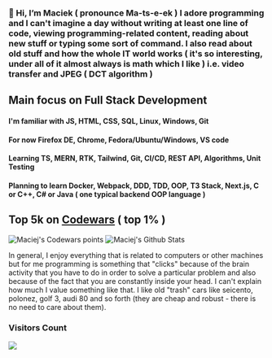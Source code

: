 ### 👋 Hi, I’m Maciek ( pronounce  Ma-ts-e-ek ) I adore programming and I can't imagine a day without writing at least one line of code, viewing programming-related content, reading about new stuff or typing some sort of command. I also read about old stuff and how the whole IT world works ( it's so interesting, under all of it almost always is math which I like ) i.e. video transfer and JPEG ( DCT algorithm )

## Main focus on Full Stack Development

#### I'm familiar with JS, HTML, CSS, SQL, Linux, Windows, Git

#### For now Firefox DE, Chrome, Fedora/Ubuntu/Windows, VS code

#### Learning TS, MERN, RTK, Tailwind, Git, CI/CD, REST API, Algorithms, Unit Testing

#### Planning to learn Docker, Webpack, DDD, TDD, OOP, T3 Stack, Next.js, C or C++, C# or Java ( one typical backend OOP language )

## Top 5k on [Codewars](https://www.codewars.com/users/maciek367/stats) ( top 1% )
<img src=https://www.codewars.com/users/maciek367/badges/large alt="Maciej's Codewars points">

<img alt="Maciej's Github Stats" src="https://github-readme-stats-taupe-tau.vercel.app/api?username=maciek367&count_private=true&theme=tokyonight">

In general, I enjoy everything that is related to computers or other machines but for me programming is something that "clicks" because of the brain activity that you have to do in order to solve a particular problem and also because of the fact that you are constantly inside your head. I can't explain how much I value something like that.
I like old "trash" cars like seicento, polonez, golf 3, audi 80 and so forth (they are cheap and robust - there is no need to care about them).

### Visitors Count

![](https://komarev.com/ghpvc/?username=your-github-username)
